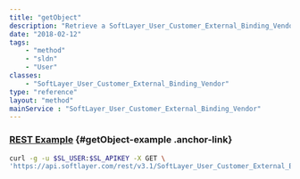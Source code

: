 ```yaml
---
title: "getObject"
description: "Retrieve a SoftLayer_User_Customer_External_Binding_Vendor record."
date: "2018-02-12"
tags:
    - "method"
    - "sldn"
    - "User"
classes:
    - "SoftLayer_User_Customer_External_Binding_Vendor"
type: "reference"
layout: "method"
mainService : "SoftLayer_User_Customer_External_Binding_Vendor"
---
```


### [REST Example](#getObject-example) <a href="/article/rest/"><i class="fas fa-question"></i></a> {#getObject-example .anchor-link} 
```bash
curl -g -u $SL_USER:$SL_APIKEY -X GET \
'https://api.softlayer.com/rest/v3.1/SoftLayer_User_Customer_External_Binding_Vendor/{SoftLayer_User_Customer_External_Binding_VendorID}/getObject'
```

